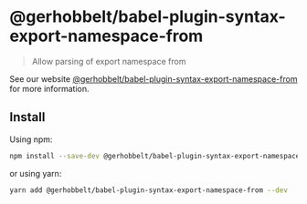 # @gerhobbelt/babel-plugin-syntax-export-namespace-from

> Allow parsing of export namespace from

See our website [@gerhobbelt/babel-plugin-syntax-export-namespace-from](https://babeljs.io/docs/en/next/babel-plugin-syntax-export-namespace-from.html) for more information.

## Install

Using npm:

```sh
npm install --save-dev @gerhobbelt/babel-plugin-syntax-export-namespace-from
```

or using yarn:

```sh
yarn add @gerhobbelt/babel-plugin-syntax-export-namespace-from --dev
```
